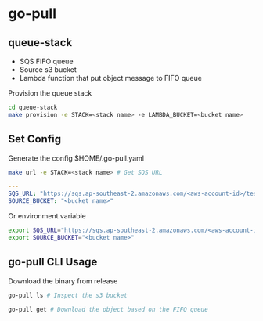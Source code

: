# go-pull

## queue-stack

- SQS FIFO queue
- Source s3 bucket
- Lambda function that put object message to FIFO queue

Provision the queue stack

```bash
cd queue-stack
make provision -e STACK=<stack name> -e LAMBDA_BUCKET=<bucket name>
```

## Set Config

Generate the config $HOME/.go-pull.yaml

```bash
make url -e STACK=<stack name> # Get SQS URL
```

```yaml
---
SQS_URL: "https://sqs.ap-southeast-2.amazonaws.com/<aws-account-id>/test-fifo-queue-ModelUpdatesSQSQueue-13LVZGQ6PGZTS.fifo"
SOURCE_BUCKET: "<bucket name>"
```

Or environment variable

```bash
export SQS_URL="https://sqs.ap-southeast-2.amazonaws.com/<aws-account-id>/test-fifo-queue-ModelUpdatesSQSQueue-13LVZGQ6PGZTS.fifo"
export SOURCE_BUCKET="<bucket name>"
```

## go-pull CLI Usage

Download the binary from release

```bash
go-pull ls # Inspect the s3 bucket

go-pull get # Download the object based on the FIFO queue
```

